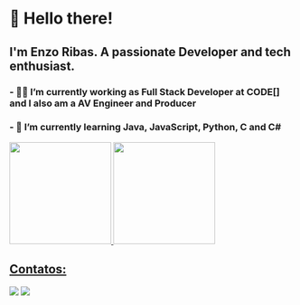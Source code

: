 # 👋 Hello there!
## I'm Enzo Ribas. A passionate Developer and tech enthusiast.
### - 👩‍💻 I’m currently working as Full Stack Developer at CODE[] and I also am a AV Engineer and Producer
### - 🌱 I’m currently learning Java, JavaScript, Python, C and C#

<div>
<a href="https://github.com/oEnzoRibas">
<img loading="lazy" height="180em" src="https://github-readme-stats.vercel.app/api/top-langs/?username=oEnzoRibas&layout=compact&langs_count=7&theme=dracula"/>
<img loading="lazy" height="180em" src="https://github-readme-stats.vercel.app/api?username=oEnzoRibas&show_icons=true&theme=dracula&include_all_commits=true&count_private=true"/>
</div>

## Contatos:

<div>
<a href="https://instagram.com/ribas_enzo/" target="_blank"><img loading="lazy" src="https://img.shields.io/badge/-Instagram-%23E4405F?style=for-the-badge&logo=instagram&logoColor=white" target="_blank"></a>
<a href="https://www.linkedin.com/in/oenzoribas" target="_blank"><img loading="lazy" src="https://img.shields.io/badge/-LinkedIn-%230077B5?style=for-the-badge&logo=linkedin&logoColor=white" target="_blank"></a>   
</div>


<!--
**EnzoRibas23/EnzoRibas23** is a ✨ _special_ ✨ repository because its `README.md` (this file) appears on your GitHub profile.

Here are some ideas to get you started:

- 🔭 I’m currently working on ...
- 🌱 I’m currently learning ...
- 👯 I’m looking to collaborate on ...
- 🤔 I’m looking for help with ...
- 💬 Ask me about ...
- 📫 How to reach me: ...
- 😄 Pronouns: ...
- ⚡ Fun fact: ...
-->
